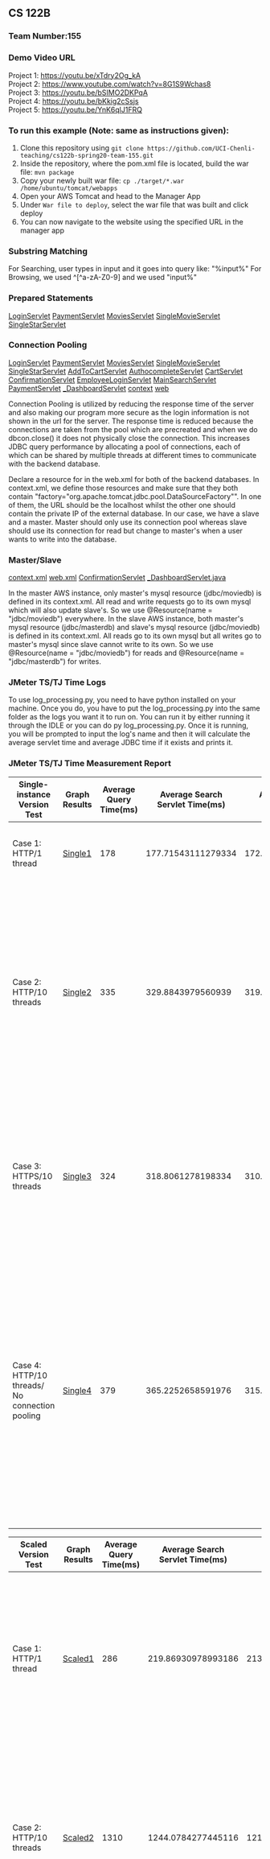 ## CS 122B 

### Team Number:155

### Demo Video URL
Project 1: https://youtu.be/xTdry2Og_kA \
Project 2: https://www.youtube.com/watch?v=8G1S9Wchas8 \
Project 3: https://youtu.be/bSIMO2DKPqA \
Project 4: https://youtu.be/bKkig2cSsjs \
Project 5: https://youtu.be/YnK6qlJ1FRQ

### To run this example (Note: same as instructions given): 
1. Clone this repository using 
`git clone https://github.com/UCI-Chenli-teaching/cs122b-spring20-team-155.git`
2. Inside the repository, where the pom.xml file is located, build the war file:
`mvn package`
3. Copy your newly built war file:
`cp ./target/*.war /home/ubuntu/tomcat/webapps`
4. Open your AWS Tomcat and head to the Manager App
5. Under `War file to deploy`, select the war file that was built and click deploy
6. You can now navigate to the website  using the specified URL in the manager app


### Substring Matching
For Searching, user types in input and it goes into query like: "%input%" 
For Browsing, we used ^[^a-zA-Z0-9] and we used "input%"

### Prepared Statements
[LoginServlet](src/LoginServlet.java)
[PaymentServlet](src/PaymentServlet.java)
[MoviesServlet](src/MoviesServlet.java)
[SingleMovieServlet](src/SingleMovieServlet.java)
[SingleStarServlet](src/SingleStarServlet.java)

### Connection Pooling
[LoginServlet](src/LoginServlet.java)
[PaymentServlet](src/PaymentServlet.java)
[MoviesServlet](src/MoviesServlet.java)
[SingleMovieServlet](src/SingleMovieServlet.java)
[SingleStarServlet](src/SingleStarServlet.java)
[AddToCartServlet](src/AddToCartServlet.java)
[AuthocompleteServlet](src/AutocompleteServlet.java)
[CartServlet](src/CartServlet.java)
[ConfirmationServlet](src/ConfirmationServlet.java)
[EmployeeLoginServlet](src/EmployeeLoginServlet.java)
[MainSearchServlet](src/MainSearchServlet.java)
[PaymentServlet](src/PaymentServlet.java)
[\_DashboardServlet](src/_DashboardServlet.java)
[context](WebContent/META-INF/context.xml)
[web](WebContent/WEB-INF/web.xml)

Connection Pooling is utilized by reducing the response time of the server and also making our program more secure as the login information is not shown in the url for the server. The response time is reduced because the connections are taken from the pool which are precreated and when we do dbcon.close() it does not physically close the connection. This increases JDBC query performance by allocating a pool of connections,  each of which can be shared by multiple threads at different times to communicate with the backend database.

Declare a resource for in the web.xml for both of the backend databases. In context.xml, we define those resources and make sure that they both contain "factory="org.apache.tomcat.jdbc.pool.DataSourceFactory"". In one of them, the URL should be the localhost whilst the other one should contain the private IP of the external database. In our case, we have a slave and a master. Master should only use its connection pool whereas slave should use its connection for read but change to master's when a user wants to write into the database.

### Master/Slave

[context.xml](WebContent/META-INF/context.xml) 
[web.xml](WebContent/WEB-INF/context.xml) 
[ConfirmationServlet](src/ConfirmationServlet.java) 
[\_DashboardServlet.java](src/_DashboardServlet.java)

In the master AWS instance, only master's mysql resource (jdbc/moviedb) is defined in its context.xml. All read and write requests go to its own mysql which will also update slave's. So we use @Resource(name = "jdbc/moviedb") everywhere. In the slave AWS instance, both master's mysql resource (jdbc/masterdb) and slave's mysql resource (jdbc/moviedb) is defined in its context.xml. All reads go to its own mysql but all writes go to master's mysql since slave cannot write to its own. So we use @Resource(name = "jdbc/moviedb") for reads and @Resource(name = "jdbc/masterdb") for writes.

### JMeter TS/TJ Time Logs

To use log_processing.py, you need to have python installed on your machine. Once you do, you have to put the log_processing.py into the same folder as the logs you want it to run on. You can run it by either running it through the IDLE or you can do py log_processing.py. Once it is running, you will be prompted to input the log's name and then it will calculate the average servlet time and average JDBC time if it exists and prints it.

### JMeter TS/TJ Time Measurement Report

| Single-instance Version Test                   | Graph Results              | Average Query Time(ms) | Average Search Servlet Time(ms) | Average JDBC Time(ms) | Analysis                                                                                                                                                                                                                                                            |
|------------------------------------------------|----------------------------|------------------------|---------------------------------|-----------------------|---------------------------------------------------------------------------------------------------------------------------------------------------------------------------------------------------------------------------------------------------------------------|
| Case 1: HTTP/1 thread                          | [Single1](img/Single1.png) | 178                    | 177.71543111279334              | 172.4959672975019     | Has faster query time due to less load on the backend database.                                                                                                                                                                                                     |
| Case 2: HTTP/10 threads                        | [Single2](img/Single2.png) | 335                    | 329.8843979560939               | 319.5441554125662     | Even though the average query time is longer than case 1, multiple queries are waiting to be processed so there is little to no down time between the database processing queries unlike case 1.                                                                    |
| Case 3: HTTPS/10 threads                       | [Single3](img/Single3.png) | 324                    | 318.8061278198334               | 310.6010211582135     | This case has the same benefits as case 2 as well as not having to redirect from http to https which is why the average query time is lower than case 2.                                                                                                            |
| Case 4: HTTP/10 threads/ No connection pooling | [Single4](img/Single4.png) | 379                    | 365.2252658591976               | 315.378165329296      | Case 4 has the downside of case 2 of redirecting to https as well as lack of connection pooling. Extra time is sure to be expected when the threads create a new connection every time they query instead of reusing existing connections from the connection pool. |






| Scaled Version Test                            | Graph Results              | Average Query Time(ms) | Average Search Servlet Time(ms) | Average JDBC Time(ms) | Analysis                                                                                                                                                                                                                                                                                     |
|------------------------------------------------|----------------------------|------------------------|---------------------------------|-----------------------|----------------------------------------------------------------------------------------------------------------------------------------------------------------------------------------------------------------------------------------------------------------------------------------------|
| Case 1: HTTP/1 thread                          | [Scaled1](img/Scaled1.png) | 286                    | 219.86930978993186              | 213.46370853368657    | Has faster query time due to less load on the backend database, but due to the performance of the aws instance, the scaled version performs slower than the single version.                                                                                                                  |
| Case 2: HTTP/10 threads                        | [Scaled2](img/Scaled2.png) | 1310                   | 1244.0784277445116              | 1211.8695259242998    | Even though the average query time is longer than case 1, multiple queries are waiting to be processed so there is little to no down time between the database processing queries unlike case 1.                                                                                             |
| Case 3: HTTP/10 threads/ No connection pooling | [Scaled3](img/Scaled3.png) | 1179                   | 1113.3373816324754              | 1078.870950998486     | Even though the average query time is lower than case 2, on paper case 3 should be higher than case 2. This unexpected outcome could be created because of the performance of the aws instance and 10 threads might not be enough to produce stress on the database to produce a difference. |


### Contributions
Zhi Wen Zhong
```
P1
-----
Implemented everything related to movies list
Implemented half of the tables in createtable.sql and added in convenient views
Updated README.md

P2
-----
Login/Shopping Cart/Payment/Place Order/Single Pages
-> Everything related to adding to a cart and checking out

P3
-----
XML Parsing, reCAPTCHA, Password Encryption, Prepared Statement

P4
-----
Autocomplete, Full-text Search

P5
-----
Worked together through all tasks

```
Tyler Foey
```
P1
-----
Implemented everything related to single movie page
Implemented everything related to single star page
Implemented half of the tables in createtable.sql

P2
-----
Searching/Browsing/Movie List/Main Page

P3
-----
HTTPS, Employee Dashboard, Prepared Statement, Stored Procedure

P4
-----
Android Implementation

P5
-----
Worked together through all tasks
```